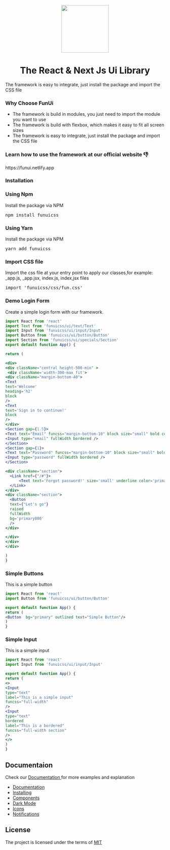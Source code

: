 <p align="center">
<img src="https://funui.netlify.app/logo.png" width="150px">
</p>
<h1 align="center">The React & Next Js Ui Library</h1>

<p>
The framework is easy to integrate, just install the package and import the CSS file
</p>

<h3>Why Choose FunUi </h3>
<ul>
<li>The framework is build in modules, you just need to import the module you want to use</li>
<li>The framework is build with flexbox, which makes it easy to fit all screen sizes</li>
<li>The framework is easy to integrate, just install the package and import the CSS file</li>
</ul>

<h3>Learn how to use the framework at our official website 👎</h3>
https://funui.netlify.app

<h3>Installation</h3>

<h3>Using Npm</h3>
Install the package via NPM

<pre>
npm install funuicss
</pre>

<h3>Using Yarn</h3>
Install the package via NPM

<pre>
yarn add funuicss
</pre>


<h3>Import CSS file</h3>
Import the css file at your entry point to apply our classes,for example: _app.js, _app.jsx, index.js, index,jsx files
<pre>
import 'funuicss/css/fun.css'
</pre>

<h3>Demo Login Form </h3>
<p> 
Create a simple login form with our framework.
</p>

```jsx
import React from 'react'
import Text from 'funuicss/ui/text/Text'
import Input from 'funuicss/ui/input/Input'
import Button from 'funuicss/ui/button/Button'
import Section from 'funuicss/ui/specials/Section'
export default function App() {

return (

<div>
<div className="central height-500-min" >
 <div className='width-300-max fit'>
<div className="margin-bottom-40">
<Text
text='Welcome'
heading='h2'
block
/>
<Text
text='Sign in to continue!'
block
/>
</div>
<Section gap={1.5}>
<Text text="Email" funcss="margin-bottom-10" block size="small" bold color="primary"/>
<Input type="email" fullWidth bordered />
</Section>
<Section gap={1}>
<Text text="Password" funcss="margin-bottom-10" block size="small" bold color="primary"/>
<Input type="password" fullWidth bordered />
</Section>

<div className="section">
  <Link href={"/#"}>
      <Text text='Forgot password!' size='small' underline color='primary'/>
  </Link>
</div>
<div className="section">
  <Button
  text={"Let's go"}
  raised
  fullWidth
  bg='primary800'
  />
</div>

</div>
</div>
</div>

)
}

```

<h3>Simple Buttons </h3>
<p> This is a simple button</p>

```jsx
import React from 'react'
import Button from 'funuicss/ui/button/Button'

export default function App() {
return (
<Button  bg="primary" outlined text="Simple Button"/>
)
}
```


<h3>Simple Input </h3>
<p> This is a simple input</p>

```jsx
import React from 'react'
import Input from 'funuicss/ui/input/Input'

export default function App() {
return (
<>
<Input 
type="text" 
label="This is a simple input" 
funcss="full-width"
/>
<Input 
type="text" 
bordered 
label="This is a bordered" 
funcss="full-width section"
/>
</>
)
}
```
<p>
<h2>Documentaion</h2>
<div>Check our <a href="https://funui.netlify.app"> Documentation </a> for more examples and explanation</div>
<p>
<ul>
<li><a href="https://funui.netlify.app"> Documentation </a></li>
<li><a href="https://funui.netlify.app/gettingstarted"> Installing </a></li>
<li><a href="https://funui.netlify.app/components"> Components </a></li>
<li><a href="https://funui.netlify.app/darkmode"> Dark Mode </a></li>
<li><a href="https://funui.netlify.app/icons"> Icons </a></li>
<li><a href="https://funui.netlify.app/notifications"> Notifications </a></li>
</ul>
</p>
</p>

<p>
<h2>License</h2>
<div> The project is licensed under the terms of  <a href="https://github.com/FunUi-io/FunUi/blob/main/LICENSE.txt"> MIT </a> 
</p>